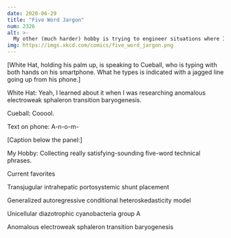 ```yaml
---
date: 2020-06-29
title: "Five Word Jargon"
num: 2326
alt: >-
  My other (much harder) hobby is trying to engineer situations where I have an excuse to use more than one of them in short succession.
img: https://imgs.xkcd.com/comics/five_word_jargon.png
---
```

[White Hat, holding his palm up, is speaking to Cueball, who is typing with both hands on his smartphone. What he types is indicated with a jagged line going up from his phone.]

White Hat: Yeah, I learned about it when I was researching anomalous electroweak sphaleron transition baryogenesis.

Cueball: Cooool.

Text on phone: A-n-o-m-

[Caption below the panel:]

My Hobby: Collecting really satisfying-sounding five-word technical phrases.

Current favorites

Transjugular intrahepatic portosystemic shunt placement

Generalized autoregressive conditional heteroskedasticity model

Unicellular diazotrophic cyanobacteria group A

Anomalous electroweak sphaleron transition baryogenesis